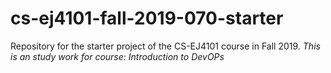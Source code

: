 # cs-ej4101-fall-2019-070-starter
Repository for the starter project of the CS-EJ4101 course in Fall 2019.
*This is an study work for course: Introduction to DevOPs*

